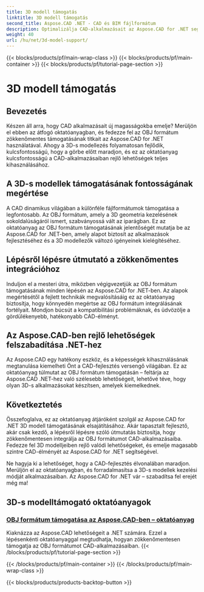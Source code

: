 ```yaml
---
title: 3D modell támogatás
linktitle: 3D modell támogatás
second_title: Aspose.CAD .NET - CAD és BIM fájlformátum
description: Optimalizálja CAD-alkalmazásait az Aspose.CAD for .NET segítségével! Sajátítsd el az OBJ formátum zökkenőmentes támogatásának művészetét, felszabadítva a 3D modellekben rejlő lehetőségeket.
weight: 40
url: /hu/net/3d-model-support/
---
```


{{< blocks/products/pf/main-wrap-class >}}
{{< blocks/products/pf/main-container >}}
{{< blocks/products/pf/tutorial-page-section >}}

# 3D modell támogatás


## Bevezetés

Készen áll arra, hogy CAD alkalmazásait új magasságokba emelje? Merüljön el ebben az átfogó oktatóanyagban, és fedezze fel az OBJ formátum zökkenőmentes támogatásának titkait az Aspose.CAD for .NET használatával. Ahogy a 3D-s modellezés folyamatosan fejlődik, kulcsfontosságú, hogy a görbe előtt maradjon, és ez az oktatóanyag kulcsfontosságú a CAD-alkalmazásaiban rejlő lehetőségek teljes kihasználásához.

## A 3D-s modellek támogatásának fontosságának megértése

A CAD dinamikus világában a különféle fájlformátumok támogatása a legfontosabb. Az OBJ formátum, amely a 3D geometria kezelésének sokoldalúságáról ismert, szabványossá vált az iparágban. Ez az oktatóanyag az OBJ formátum támogatásának jelentőségét mutatja be az Aspose.CAD for .NET-ben, amely alapot biztosít az alkalmazások fejlesztéséhez és a 3D modellezők változó igényeinek kielégítéséhez.

## Lépésről lépésre útmutató a zökkenőmentes integrációhoz

Induljon el a mesteri útra, miközben végigvezetjük az OBJ formátum támogatásának minden lépésén az Aspose.CAD for .NET-ben. Az alapok megértésétől a fejlett technikák megvalósításáig ez az oktatóanyag biztosítja, hogy könnyedén megértse az OBJ formátum integrálásának fortélyait. Mondjon búcsút a kompatibilitási problémáknak, és üdvözölje a gördülékenyebb, hatékonyabb CAD-élményt.

## Az Aspose.CAD-ben rejlő lehetőségek felszabadítása .NET-hez

Az Aspose.CAD egy hatékony eszköz, és a képességek kihasználásának megtanulása kiemelheti Önt a CAD-fejlesztés versengő világában. Ez az oktatóanyag túlmutat az OBJ formátum támogatásán – feltárja az Aspose.CAD .NET-hez való szélesebb lehetőségeit, lehetővé téve, hogy olyan 3D-s alkalmazásokat készítsen, amelyek kiemelkednek.

## Következtetés

Összefoglalva, ez az oktatóanyag átjáróként szolgál az Aspose.CAD for .NET 3D modell támogatásának elsajátításához. Akár tapasztalt fejlesztő, akár csak kezdő, a lépésről lépésre szóló útmutatás biztosítja, hogy zökkenőmentesen integrálja az OBJ formátumot CAD-alkalmazásaiba. Fedezze fel 3D modelljeiben rejlő valódi lehetőségeket, és emelje magasabb szintre CAD-élményét az Aspose.CAD for .NET segítségével.

Ne hagyja ki a lehetőséget, hogy a CAD-fejlesztés élvonalában maradjon. Merüljön el az oktatóanyagban, és forradalmasítsa a 3D-s modellek kezelési módját alkalmazásaiban. Az Aspose.CAD for .NET vár – szabadítsa fel erejét még ma!
## 3D-s modelltámogató oktatóanyagok
### [OBJ formátum támogatása az Aspose.CAD-ben – oktatóanyag](./supporting-obj-format-in-aspose-cad/)
Kiaknázza az Aspose.CAD lehetőségeit a .NET számára. Ezzel a lépésenkénti oktatóanyaggal megtudhatja, hogyan zökkenőmentesen támogatja az OBJ formátumot CAD-alkalmazásaiban.
{{< /blocks/products/pf/tutorial-page-section >}}

{{< /blocks/products/pf/main-container >}}
{{< /blocks/products/pf/main-wrap-class >}}

{{< blocks/products/products-backtop-button >}}
